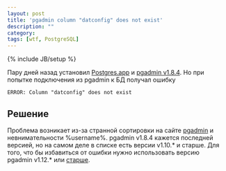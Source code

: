 ```yaml
---
layout: post
title: 'pgadmin column "datconfig" does not exist'
description: ""
category: 
tags: [wtf, PostgreSQL]
---
```

{% include JB/setup %}

Пару дней назад установил [Postgres.app][] и [pgadmin v1.8.4][]. Но при попытке подключения из pgadmin  к БД получал ошибку 

<pre><code>ERROR: Column "datconfig" does not exist</code></pre>

## Решение

Проблема возникает из-за странной сортировки на сайте [pgadmin][] и невнимательности %username%. pgadmin v1.8.4 кажется последней версией, но на самом деле в списке есть версии v1.10.* и старше. Для того, что бы избавиться от ошибки нужно использовать версию pgadmin v1.12.* или [старше][pgadmin v1.16.0]. 

[Postgres.app]: http://postgresapp.com
[pgadmin v1.8.4]: http://www.pgadmin.org
[pgadmin]: http://www.postgresql.org/ftp/pgadmin3/release/
[pgadmin v1.16.0]: http://www.postgresql.org/ftp/pgadmin3/release/v1.16.0/